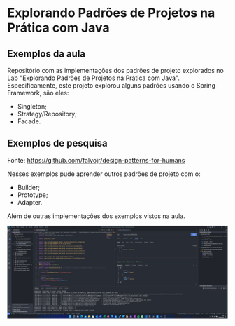 # Explorando Padrões de Projetos na Prática com Java

## Exemplos da aula

Repositório com as implementações dos padrões de projeto explorados no Lab "Explorando Padrões de Projetos na Prática com Java". Especificamente, este projeto explorou alguns padrões usando o Spring Framework, são eles:

- Singleton;
- Strategy/Repository;
- Facade.

## Exemplos de pesquisa

Fonte: <https://github.com/falvojr/design-patterns-for-humans>

Nesses exemplos pude aprender outros padrões de projeto com o:

- Builder;
- Prototype;
- Adapter.

Além de outras implementações dos exemplos vistos na aula.

![img](guga-crm-api/img/Captura%20de%20tela%20-%20CRM.png)
